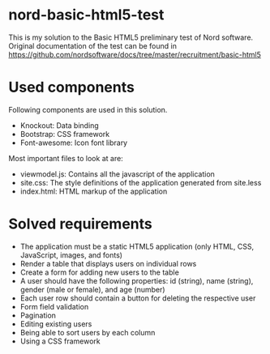 # nord-basic-html5-test

This is my solution to the Basic HTML5 preliminary test of Nord software. Original documentation of the test can be found in https://github.com/nordsoftware/docs/tree/master/recruitment/basic-html5 

# Used components
Following components are used in this solution.
- Knockout: Data binding
- Bootstrap: CSS framework
- Font-awesome: Icon font library

Most important files to look at are:
- viewmodel.js: Contains all the javascript of the application
- site.css: The style definitions of the application generated from site.less
- index.html: HTML markup of the application

# Solved requirements
- The application must be a static HTML5 application (only HTML, CSS, JavaScript, images, and fonts)
- Render a table that displays users on individual rows
- Create a form for adding new users to the table
- A user should have the following properties: id (string), name (string), gender (male or female), and age (number)
- Each user row should contain a button for deleting the respective user
- Form field validation
- Pagination
- Editing existing users
- Being able to sort users by each column
- Using a CSS framework
